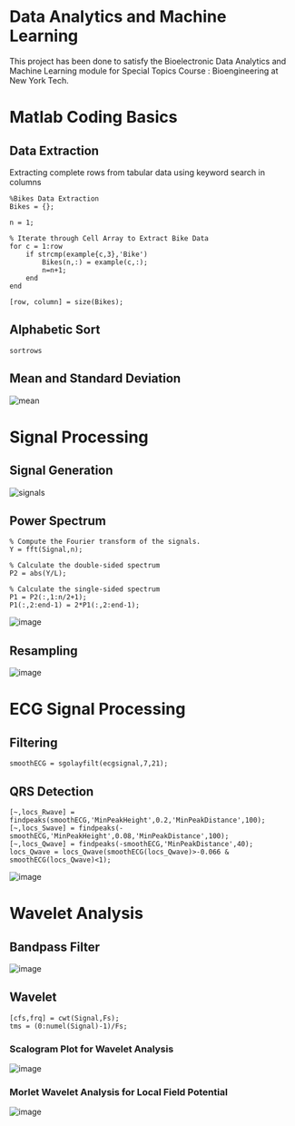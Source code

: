 # Data Analytics and Machine Learning

This project has been done to satisfy the Bioelectronic Data Analytics and 
Machine Learning module for Special Topics Course : Bioengineering at New
York Tech.

# Matlab Coding Basics 

## Data Extraction

Extracting complete rows from tabular data using keyword search in columns

```
%Bikes Data Extraction
Bikes = {};

n = 1;

% Iterate through Cell Array to Extract Bike Data
for c = 1:row
    if strcmp(example{c,3},'Bike')
        Bikes(n,:) = example(c,:);
        n=n+1;
    end
end

[row, column] = size(Bikes);
```
## Alphabetic Sort
```
sortrows
```

## Mean and Standard Deviation
![mean](part1/mean.png)

# Signal Processing

## Signal Generation
![signals](part2/signals.png)

## Power Spectrum

```
% Compute the Fourier transform of the signals.
Y = fft(Signal,n);

% Calculate the double-sided spectrum
P2 = abs(Y/L);

% Calculate the single-sided spectrum
P1 = P2(:,1:n/2+1);
P1(:,2:end-1) = 2*P1(:,2:end-1);
```
![image](part2/power.png)

## Resampling
![image](part2/resample.png)

# ECG Signal Processing

## Filtering
```
smoothECG = sgolayfilt(ecgsignal,7,21);
```

## QRS Detection
```
[~,locs_Rwave] = findpeaks(smoothECG,'MinPeakHeight',0.2,'MinPeakDistance',100);
[~,locs_Swave] = findpeaks(-smoothECG,'MinPeakHeight',0.08,'MinPeakDistance',100);
[~,locs_Qwave] = findpeaks(-smoothECG,'MinPeakDistance',40);
locs_Qwave = locs_Qwave(smoothECG(locs_Qwave)>-0.066 & smoothECG(locs_Qwave)<1);
```
![image](part2/QRS.png)

# Wavelet Analysis

## Bandpass Filter
![image](part3/bandpass.png)

## Wavelet
```
[cfs,frq] = cwt(Signal,Fs);
tms = (0:numel(Signal)-1)/Fs;
```

### Scalogram Plot for Wavelet Analysis
![image](part3/scalogram.png)

### Morlet Wavelet Analysis for Local Field Potential
![image](part3/lfp.png)

